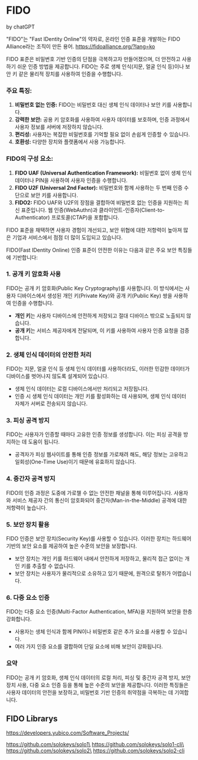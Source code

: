 # FIDO

by chatGPT

"FIDO"는 "Fast IDentity Online"의 약자로, 온라인 인증 표준을 개발하는 FIDO Alliance라는 조직이 만든 용어. https://fidoalliance.org/?lang=ko

 FIDO 표준은 비밀번호 기반 인증의 단점을 극복하고자 만들어졌으며, 더 안전하고 사용하기 쉬운 인증 방법을 제공합니다. FIDO는 주로 생체 인식(지문, 얼굴 인식 등)이나 보안 키 같은 물리적 장치를 사용하여 인증을 수행합니다.

### 주요 특징:
1. **비밀번호 없는 인증:** FIDO는 비밀번호 대신 생체 인식 데이터나 보안 키를 사용합니다.
2. **강력한 보안:** 공용 키 암호화를 사용하여 사용자 데이터를 보호하며, 인증 과정에서 사용자 정보를 서버에 저장하지 않습니다.
3. **편리성:** 사용자는 복잡한 비밀번호를 기억할 필요 없이 손쉽게 인증할 수 있습니다.
4. **호환성:** 다양한 장치와 플랫폼에서 사용 가능합니다.

### FIDO의 구성 요소:
1. **FIDO UAF (Universal Authentication Framework):** 비밀번호 없이 생체 인식 데이터나 PIN을 사용하여 사용자 인증을 수행합니다.
2. **FIDO U2F (Universal 2nd Factor):** 비밀번호와 함께 사용하는 두 번째 인증 수단으로 보안 키를 사용합니다.
3. **FIDO2:** FIDO UAF와 U2F의 장점을 결합하여 비밀번호 없는 인증을 지원하는 최신 표준입니다. 웹 인증(WebAuthn)과 클라이언트-인증자(Client-to-Authenticator) 프로토콜(CTAP)을 포함합니다.

FIDO 표준을 채택하면 사용자 경험이 개선되고, 보안 위협에 대한 저항력이 높아져 많은 기업과 서비스에서 점점 더 많이 도입되고 있습니다.

FIDO(Fast IDentity Online) 인증 표준이 안전한 이유는 다음과 같은 주요 보안 특징들에 기반합니다:

### 1. 공개 키 암호화 사용
FIDO는 공개 키 암호화(Public Key Cryptography)를 사용합니다. 이 방식에서는 사용자 디바이스에서 생성된 개인 키(Private Key)와 공개 키(Public Key) 쌍을 사용하여 인증을 수행합니다.
- **개인 키**는 사용자 디바이스에 안전하게 저장되고 절대 디바이스 밖으로 노출되지 않습니다.
- **공개 키**는 서비스 제공자에게 전달되며, 이 키를 사용하여 사용자 인증 요청을 검증합니다.

### 2. 생체 인식 데이터의 안전한 처리
FIDO는 지문, 얼굴 인식 등 생체 인식 데이터를 사용하더라도, 이러한 민감한 데이터가 디바이스를 벗어나지 않도록 설계되어 있습니다.
- 생체 인식 데이터는 로컬 디바이스에서만 처리되고 저장됩니다.
- 인증 시 생체 인식 데이터는 개인 키를 활성화하는 데 사용되며, 생체 인식 데이터 자체가 서버로 전송되지 않습니다.

### 3. 피싱 공격 방지
FIDO는 사용자가 인증할 때마다 고유한 인증 정보를 생성합니다. 이는 피싱 공격을 방지하는 데 도움이 됩니다.
- 공격자가 피싱 웹사이트를 통해 인증 정보를 가로채려 해도, 해당 정보는 고유하고 일회성(One-Time Use)이기 때문에 유효하지 않습니다.

### 4. 중간자 공격 방지
FIDO의 인증 과정은 도중에 가로챌 수 없는 안전한 채널을 통해 이루어집니다. 사용자와 서비스 제공자 간의 통신이 암호화되어 중간자(Man-in-the-Middle) 공격에 대한 저항력이 높습니다.

### 5. 보안 장치 활용
FIDO 인증은 보안 장치(Security Key)를 사용할 수 있습니다. 이러한 장치는 하드웨어 기반의 보안 요소를 제공하여 높은 수준의 보안을 보장합니다.
- 보안 장치는 개인 키를 하드웨어 내에서 안전하게 저장하고, 물리적 접근 없이는 개인 키를 추출할 수 없습니다.
- 보안 장치는 사용자가 물리적으로 소유하고 있기 때문에, 원격으로 탈취가 어렵습니다.

### 6. 다중 요소 인증
FIDO는 다중 요소 인증(Multi-Factor Authentication, MFA)을 지원하여 보안을 한층 강화합니다.
- 사용자는 생체 인식과 함께 PIN이나 비밀번호 같은 추가 요소를 사용할 수 있습니다.
- 여러 가지 인증 요소를 결합하여 단일 요소에 비해 보안이 강화됩니다.

### 요약
FIDO는 공개 키 암호화, 생체 인식 데이터의 로컬 처리, 피싱 및 중간자 공격 방지, 보안 장치 사용, 다중 요소 인증 등을 통해 높은 수준의 보안을 제공합니다. 이러한 특징들은 사용자 데이터의 안전을 보장하고, 비밀번호 기반 인증의 취약점을 극복하는 데 기여합니다.
## FIDO Librarys

https://developers.yubico.com/Software_Projects/

https://github.com/solokeys/solo1\
https://github.com/solokeys/solo1-cli\
https://github.com/solokeys/solo2\
https://github.com/solokeys/solo2-cli